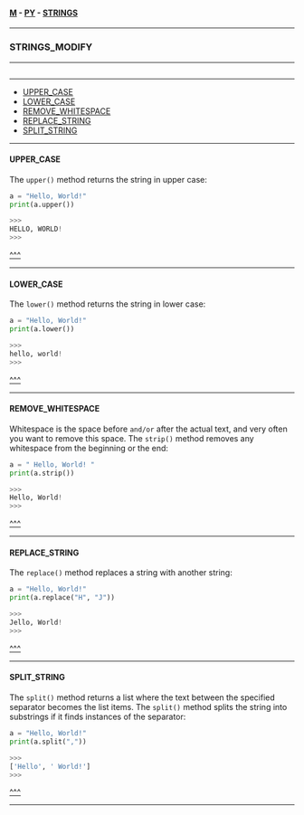 
#### [M](https://github.com/ttltrk/TTT/blob/master/menu.md) - [PY](https://github.com/ttltrk/TTT/blob/master/PY/PY.md) - [STRINGS](https://github.com/ttltrk/TTT/blob/master/PY/STRINGS/STRINGS.md)

---

### STRINGS_MODIFY

---

```

```

---

* [UPPER_CASE](#UPPER_CASE)
* [LOWER_CASE](#LOWER_CASE)
* [REMOVE_WHITESPACE](#REMOVE_WHITESPACE)
* [REPLACE_STRING](#REPLACE_STRING)
* [SPLIT_STRING](#SPLIT_STRING)

---

#### UPPER_CASE

The ```upper()``` method returns the string in upper case:

```py
a = "Hello, World!"
print(a.upper())

>>>
HELLO, WORLD!
>>>
```

[^^^](#STRINGS_MODIFY)

---

#### LOWER_CASE

The ```lower()``` method returns the string in lower case:

```py
a = "Hello, World!"
print(a.lower())

>>>
hello, world!
>>>
```

[^^^](#STRINGS_MODIFY)

---

#### REMOVE_WHITESPACE

Whitespace is the space before ```and/or``` after the actual text, and very often you want to remove this space.
The ```strip()``` method removes any whitespace from the beginning or the end:


```py
a = " Hello, World! "
print(a.strip())

>>>
Hello, World!
>>>
```

[^^^](#STRINGS_MODIFY)

---

#### REPLACE_STRING

The ```replace()``` method replaces a string with another string:

```py
a = "Hello, World!"
print(a.replace("H", "J"))

>>>
Jello, World!
>>>
```

[^^^](#STRINGS_MODIFY)

---

#### SPLIT_STRING

The ```split()``` method returns a list where the text between the specified separator becomes the list items.
The ```split()``` method splits the string into substrings if it finds instances of the separator:


```py
a = "Hello, World!"
print(a.split(","))

>>>
['Hello', ' World!']
>>>
```

[^^^](#STRINGS_MODIFY)

---
